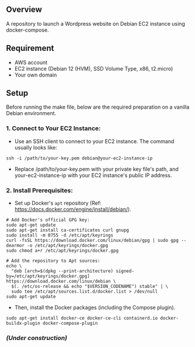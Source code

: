 ## Overview

A repository to launch a Wordpress website on Debian EC2 instance using docker-compose.

## Requirement

- AWS account
- EC2 instance (Debian 12 (HVM), SSD Volume Type, x86, t2.micro)
- Your own domain

## Setup

Before running the make file, below are the required preparation on a vanilla Debian environment.

### 1. Connect to Your EC2 Instance:

- Use an SSH client to connect to your EC2 instance. The command usually looks like:

```
ssh -i /path/to/your-key.pem debian@your-ec2-instance-ip
```

- Replace /path/to/your-key.pem with your private key file's path, and your-ec2-instance-ip with your EC2 instance's public IP address.

### 2. Install Prerequisites:

- Set up Docker's `apt` repository (Ref: https://docs.docker.com/engine/install/debian/).

```
# Add Docker's official GPG key:
sudo apt-get update
sudo apt-get install ca-certificates curl gnupg
sudo install -m 0755 -d /etc/apt/keyrings
curl -fsSL https://download.docker.com/linux/debian/gpg | sudo gpg --dearmor -o /etc/apt/keyrings/docker.gpg
sudo chmod a+r /etc/apt/keyrings/docker.gpg

# Add the repository to Apt sources:
echo \
  "deb [arch=$(dpkg --print-architecture) signed-by=/etc/apt/keyrings/docker.gpg] https://download.docker.com/linux/debian \
  $(. /etc/os-release && echo "$VERSION_CODENAME") stable" | \
  sudo tee /etc/apt/sources.list.d/docker.list > /dev/null
sudo apt-get update
```

- Then, install the Docker packages (including the Compose plugin).

```
sudo apt-get install docker-ce docker-ce-cli containerd.io docker-buildx-plugin docker-compose-plugin
```

### _(Under construction)_
